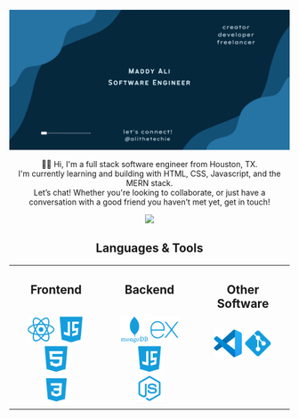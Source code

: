 ![Github Banner](https://github.com/maddyali/readme-assets/blob/main/profile-images/banner.png)
<p align="center">
👋🏽 Hi, I'm a full stack software engineer from Houston, TX.
<br>
I'm currently learning and building with HTML, CSS, Javascript, and the MERN stack. 
<br>
Let’s chat! Whether you're looking to collaborate, or just have a conversation with a good friend you haven’t met yet, get in touch!
</p>
<div align="center">
  <img src="https://github-readme-streak-stats.herokuapp.com/?user=maddyali&hide_border=true&currStreakNum=c9d1d9&ring=ffffff&background=0d1117&sideLabels=ffffff&sideNums=ffffff&fire=149ddd&currStreakLabel=c9d1d9&dates=0d1117">
</div>


<!---
maddyali/maddyali is a ✨ special ✨ repository because its `README.md` (this file) appears on your GitHub profile.
You can click the Preview link to take a look at your changes.
--->

<!-- LANGUAGES & TOOLS -->
<h2 align="center" color="white">Languages & Tools</h2>
<div align="center">
  <table>
    <tr>
      <td valign="top" width="33.3333%">
        <h2 align="center" color="white">Frontend </h2>
          <br>
          <div align="center">
            <img src="https://github.com/maddyali/readme-assets/blob/main/profile-images/tech-stack/react.svg" alt="React" height="50" />
            <img src="https://github.com/maddyali/readme-assets/blob/main/profile-images/tech-stack/javascript.svg" alt="Javascript" height="50" />
            <img src="https://github.com/maddyali/readme-assets/blob/main/profile-images/tech-stack/html5.svg" alt="HTML5" height="50" />
            <br>
            <img src="https://github.com/maddyali/readme-assets/blob/main/profile-images/tech-stack/css3.svg" alt="css3" height="55" />
          </div>
      </td>
      <td valign="top" width="33.3333%">
        <h2 align="center" color="white">Backend </h2>
          <br>
          <div align="center">
            <img src="https://github.com/maddyali/readme-assets/blob/main/profile-images/tech-stack/mongodb.svg" alt="MongoDB" height="50" />
            <img src="https://github.com/maddyali/readme-assets/blob/main/profile-images/tech-stack/express-js.svg" alt="ExpressJS" height="50" />
            <img src="https://github.com/maddyali/readme-assets/blob/main/profile-images/tech-stack/javascript.svg" alt="Javascript" height="50" />
            <br>
            <img src="https://github.com/maddyali/readme-assets/blob/main/profile-images/tech-stack/node-js.svg" alt="NodeJS" height="50" />
          </div>
      </td>
      <td valign="top" width="33.3333%">
        <h2 align="center" color="white">Other Software </h2>
          <br>
          <div align="center"> 
           <img src="https://github.com/maddyali/readme-assets/blob/main/profile-images/tech-stack/vscode.svg" alt="VScode" height="50" />
             <img src="https://github.com/maddyali/readme-assets/blob/main/profile-images/tech-stack/git.svg" alt="Git" height="50" />
          </div>
      </td>
    </tr>
  </table>
</div>
<br />
<br />
